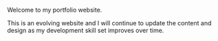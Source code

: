 Welcome to my portfolio website.

This is an evolving website and I will continue to update the content and design as my development skill set improves over time.
